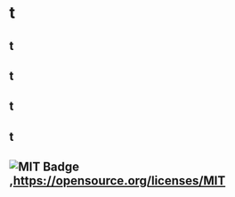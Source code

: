 
  # t
  
  ## t
 
  ## t
  
  ## t
  
  ## t

  ## ![MIT Badge](https://img.shields.io/badge/License-MIT-yellow.svg),https://opensource.org/licenses/MIT
